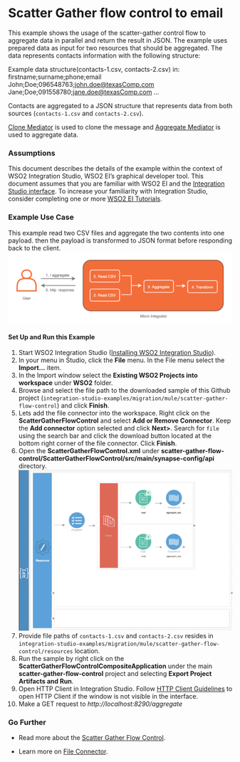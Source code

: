 # Scatter Gather flow control to email

This example shows the usage of the scatter-gather control flow to aggregate data in parallel and return the result in JSON. 
The example uses prepared data as input for two resources that should be aggregated. The data represents contacts 
information with the following structure:

Example data structure(contacts-1.csv, contacts-2.csv) in:
		firstname;surname;phone;email
		John;Doe;096548763;john.doe@texasComp.com
		Jane;Doe;091558780;jane.doe@texasComp.com
		...		

Contacts are aggregated to a JSON structure that represents data from both sources (`contacts-1.csv` and `contacts-2.csv`).

[Clone Mediator](https://ei.docs.wso2.com/en/latest/micro-integrator/references/mediators/clone-Mediator/) is used to clone 
the message and [Aggregate Mediator](https://ei.docs.wso2.com/en/latest/micro-integrator/references/mediators/aggregate-Mediator/)
is used to aggregate data.

### Assumptions

This document describes the details of the example within the context of WSO2 Integration Studio, WSO2 EI’s graphical 
developer tool. This document assumes that you are familiar with WSO2 EI and the 
[Integration Studio interface](https://ei.docs.wso2.com/en/latest/micro-integrator/develop/WSO2-Integration-Studio/). To 
increase your familiarity with Integration Studio, consider completing one or more 
[WSO2 EI Tutorials](https://ei.docs.wso2.com/en/latest/micro-integrator/use-cases/integration-use-cases/).

### Example Use Case

This example read two CSV files and aggregate the two contents into one payload. then the payload is transformed to JSON 
format before responding back to the client.
![ScatterGatherFlowControlUseCase](../resources/images/scatter-gather-flow-control/scatter-gather-flow-control-use-case.png?raw=true "Scatter gather flow control use case")

#### Set Up and Run this Example

1. Start WSO2 Integration Studio ([Installing WSO2 Integration Studio](https://ei.docs.wso2.com/en/latest/micro-integrator/develop/installing-WSO2-Integration-Studio/)).
2. In your menu in Studio, click the **File** menu. In the File menu select the **Import...** item.
3. In the Import window select the **Existing WSO2 Projects into workspace** under **WSO2** folder.
4. Browse and select the file path to the downloaded sample of this Github project
(``integration-studio-examples/migration/mule/scatter-gather-flow-control``) and click **Finish**.
5. Lets add the file connector into the workspace. Right click on the **ScatterGatherFlowControl** and select 
**Add or Remove Connector**. Keep the **Add connector** option selected and click **Next>**. Search for `file` using the 
search bar and click the download button located at the bottom right corner of the file connector. Click **Finish**.
6. Open the **ScatterGatherFlowControl.xml** under **scatter-gather-flow-control/ScatterGatherFlowControl/src/main/synapse-config/api** directory.
![ScatterGatherFlowControl](../resources/images/scatter-gather-flow-control/scatter-gather-flow-control.png?raw=true "Scatter gather flow control")
7. Provide file paths of `contacts-1.csv` and `contacts-2.csv` resides in `integration-studio-examples/migration/mule/scatter-gather-flow-control/resources` location.
8. Run the sample by right click on the **ScatterGatherFlowControlCompositeApplication** under the main **scatter-gather-flow-control** project and selecting **Export Project Artifacts and Run**.
9. Open HTTP Client in Integration Studio. Follow [HTTP Client Guidelines](../../../docs/common/adding-http-client-to-integration-studio.md)
to open HTTP Client if the window is not visible in the interface.
10. Make a GET request to *http://localhost:8290/aggregate*

### Go Further

* Read more about the [Scatter Gather Flow Control](https://docs.wso2.com/display/IntegrationPatterns/Scatter-Gather).

* Learn more on [File Connector](https://docs.wso2.com/display/ESBCONNECTORS/File+Connector).
